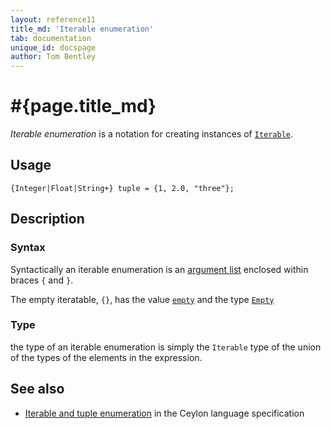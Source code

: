 ```yaml
---
layout: reference11
title_md: 'Iterable enumeration'
tab: documentation
unique_id: docspage
author: Tom Bentley
---
```


# #{page.title_md}

_Iterable enumeration_ is a notation for creating instances of
[`Iterable`](#{site.urls.apidoc_1_1}/Iterable.type.html).

## Usage 

<!-- try: -->
    {Integer|Float|String+} tuple = {1, 2.0, "three"};

## Description

### Syntax

Syntactically an iterable enumeration is an 
[argument list](../argument-list/) enclosed 
within braces `{` and `}`.

The empty iteratable, `{}`, has the value 
[`empty`](#{site.urls.apidoc_1_1}/index.html#empty) and the type
[`Empty`](#{site.urls.apidoc_1_1}/Empty.type.html)

### Type

the type of an iterable enumeration is simply the `Iterable` 
type of the union of the types of the elements in the expression.


## See also

* [Iterable and tuple enumeration](#{site.urls.spec_current}#enumeration) 
  in the Ceylon language specification
